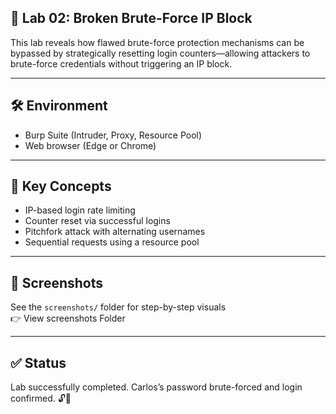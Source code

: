 ## 🔎 Lab 02: Broken Brute-Force IP Block

This lab reveals how flawed brute-force protection mechanisms can be bypassed by strategically resetting login counters—allowing attackers to brute-force credentials without triggering an IP block.

---

## 🛠️ Environment

- Burp Suite (Intruder, Proxy, Resource Pool)
- Web browser (Edge or Chrome)

---

## 🎯 Key Concepts

- IP-based login rate limiting
- Counter reset via successful logins
- Pitchfork attack with alternating usernames
- Sequential requests using a resource pool

---

## 📸 Screenshots

See the `screenshots/` folder for step-by-step visuals  
👉 View screenshots Folder

---

## ✅ Status

Lab successfully completed. Carlos’s password brute-forced and login confirmed. 🔓🎉
